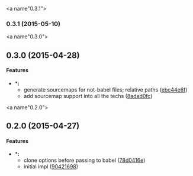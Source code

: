 <a name"0.3.1"></a>
### 0.3.1 (2015-05-10)


<a name"0.3.0"></a>
## 0.3.0 (2015-04-28)


#### Features

* ***:**
  * generate sourcemaps for not-babel files; relative paths ([ebc44e6f](https://github.com/s-panferov/enb-babel/commit/ebc44e6f))
  * add sourcemap support into all the techs ([8adad0fc](https://github.com/s-panferov/enb-babel/commit/8adad0fc))


<a name"0.2.0"></a>
## 0.2.0 (2015-04-27)


#### Features

* ***:**
  * clone options before passing to babel ([78d0416e](https://github.com/s-panferov/enb-babel/commit/78d0416e))
  * initial impl ([90421698](https://github.com/s-panferov/enb-babel/commit/90421698))

